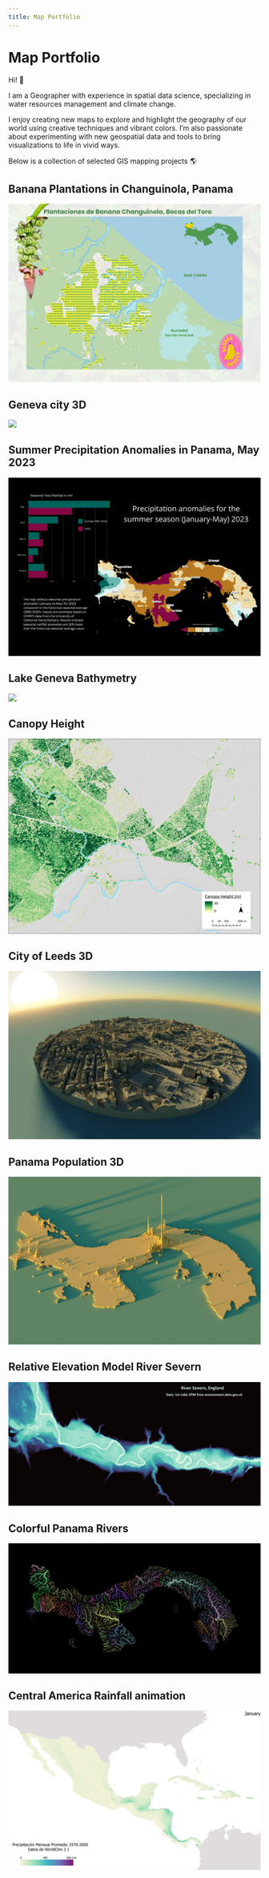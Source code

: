 ```yaml
---
title: Map Portfolio
---
```


# Map Portfolio
Hi! 🌴

I am a Geographer with experience in spatial data science, specializing in water resources management and climate change.

I enjoy creating new maps to explore and highlight the geography of our world using creative techniques and vibrant colors. I’m also passionate about experimenting with new geospatial data and tools to bring visualizations to life in vivid ways. 

Below is a collection of selected GIS mapping projects 🌎


## Banana Plantations in Changuinola, Panama
![](assets/bananas.png)

## Geneva city 3D
![](assets/gva_render11.png)

## Summer Precipitation Anomalies in Panama, May 2023
![](assets/pcp_anom23.png)

## Lake Geneva Bathymetry
![](assets/lake_Gneva.png)

## Canopy Height
![](assets/canopy_height.png)

## City of Leeds 3D
![](assets/leeds_3d.png)

## Panama Population 3D
![](assets/population_3D.png)

## Relative Elevation Model River Severn
![](assets/REM_severn1.jpg)

## Colorful Panama Rivers
![](assets/panama_rivers.png)

## Central America Rainfall animation
![](assets/Rain_gif.gif)

<script>
document.addEventListener("scroll", function() {
    var header = document.querySelector("header"); // Select the header
    if (header) {
        if (window.scrollY > 50) {
            header.classList.add("hide"); // Hide header when scrolling down
        } else {
            header.classList.remove("hide"); // Show header when scrolling up
        }
    }
});
</script>


